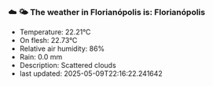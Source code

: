 ### ☁️ 🌤️  The weather in Florianópolis is: Florianópolis

- Temperature: 22.21°C
- On flesh: 22.73°C
- Relative air humidity: 86%
- Rain: 0.0 mm
- Description: Scattered clouds
- last updated: 2025-05-09T22:16:22.241642
